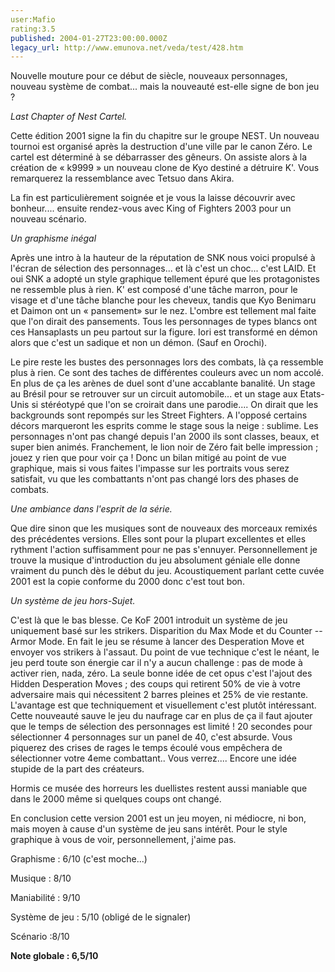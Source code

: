 ```yaml
---
user:Mafio
rating:3.5
published: 2004-01-27T23:00:00.000Z
legacy_url: http://www.emunova.net/veda/test/428.htm
---
```

Nouvelle mouture pour ce début de siècle, nouveaux personnages, nouveau système de combat... mais la nouveauté est-elle signe de bon jeu ?  

  

_Last Chapter of Nest Cartel._  

  

Cette édition 2001 signe la fin du chapitre sur le groupe NEST. Un nouveau tournoi est organisé après la destruction d'une ville par le canon Zéro. Le cartel est déterminé à se débarrasser des gêneurs. On assiste alors à la création de « k9999 » un nouveau clone de Kyo destiné a détruire K'. Vous remarquerez la ressemblance avec Tetsuo dans Akira.  

La fin est particulièrement soignée et je vous la laisse découvrir avec bonheur.... ensuite rendez-vous avec King of Fighters 2003 pour un nouveau scénario.   

  

_Un graphisme inégal_  

  

Après une intro à la hauteur de la réputation de SNK nous voici propulsé à l'écran de sélection des personnages... et là c'est un choc... c'est LAID. Et oui SNK a adopté un style graphique tellement épuré que les protagonistes ne ressemble plus à rien. K' est composé d'une tâche marron, pour le visage et d'une tâche blanche pour les cheveux, tandis que Kyo Benimaru et Daimon ont un « pansement» sur le nez. L'ombre est tellement mal faite que l'on dirait des pansements. Tous les personnages de types blancs ont ces Hansaplasts un peu partout sur la figure. Iori est transformé en démon alors que c'est un sadique et non un démon. (Sauf en Orochi).  

Le pire reste les bustes des personnages lors des combats, là ça ressemble plus à rien. Ce sont des taches de différentes couleurs avec un nom accolé. En plus de ça les arènes de duel sont d'une accablante banalité. Un stage au Brésil pour se retrouver sur un circuit automobile... et un stage aux Etats-Unis si stéréotypé que l'on se croirait dans une parodie.... On dirait que les backgrounds sont repompés sur les Street Fighters. A l'opposé certains décors marqueront les esprits comme le stage sous la neige : sublime. Les personnages n'ont pas changé depuis l'an 2000 ils sont classes, beaux, et super bien animés. Franchement, le lion noir de Zéro fait belle impression ; jouez y rien que pour voir ça ! Donc un bilan mitigé au point de vue graphique, mais si vous faites l'impasse sur les portraits vous serez satisfait, vu que les combattants n'ont pas changé lors des phases de combats.  

  

_Une ambiance dans l'esprit de la série._  

  

Que dire sinon que les musiques sont de nouveaux des morceaux remixés des précédentes versions. Elles sont pour la plupart excellentes et elles rythment l'action suffisamment pour ne pas s'ennuyer. Personnellement je trouve la musique d'introduction du jeu absolument géniale elle donne vraiment du punch dès le début du jeu. Acoustiquement parlant cette cuvée 2001 est la copie conforme du 2000 donc c'est tout bon.  

  

  

_Un système de jeu hors-Sujet._  

  

C'est là que le bas blesse. Ce KoF 2001 introduit un système de jeu uniquement basé sur les strikers. Disparition du Max Mode et du Counter -- Armor Mode. En fait le jeu se résume à lancer des Desperation Move et envoyer vos strikers à l'assaut. Du point de vue technique c'est le néant, le jeu perd toute son énergie car il n'y a aucun challenge : pas de mode à activer rien, nada, zéro. La seule bonne idée de cet opus c'est l'ajout des Hidden Desperation Moves ; des coups qui retirent 50% de vie à votre adversaire mais qui nécessitent 2 barres pleines et 25% de vie restante. L'avantage est que techniquement et visuellement c'est plutôt intéressant. Cette nouveauté sauve le jeu du naufrage car en plus de ça il faut ajouter que le temps de sélection des personnages est limité ! 20 secondes pour sélectionner 4 personnages sur un panel de 40, c'est absurde. Vous piquerez des crises de rages le temps écoulé vous empêchera de sélectionner votre 4eme combattant.. Vous verrez.... Encore une idée stupide de la part des créateurs.  

Hormis ce musée des horreurs les duellistes restent aussi maniable que dans le 2000 même si quelques coups ont changé.  

  

En conclusion cette version 2001 est un jeu moyen, ni médiocre, ni bon, mais moyen à cause d'un système de jeu sans intérêt. Pour le style graphique à vous de voir, personnellement, j'aime pas.  

  

  

Graphisme : 6/10 (c'est moche...)  

Musique : 8/10  

Maniabilité : 9/10   

Système de jeu : 5/10 (obligé de le signaler)  

Scénario :8/10  

  

  

**Note globale : 6,5/10**